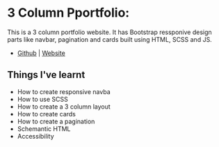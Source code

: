 # **3 Column Pportfolio**:
This is a 3 column portfolio website. It has Bootstrap ressponive design parts like navbar, pagination and cards built using HTML, SCSS and JS.
- [Github](#) | [Website](#)

## Things I've learnt
- How to create responsive navba
- How to use SCSS
- How to create a 3 column layout
- How to create cards
- How to create a pagination
- Schemantic HTML
- Accessibility

